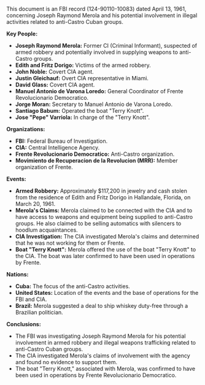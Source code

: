 This document is an FBI record (124-90110-10083) dated April 13, 1961, concerning Joseph Raymond Merola and his potential involvement in illegal activities related to anti-Castro Cuban groups.

**Key People:**

*   **Joseph Raymond Merola:** Former CI (Criminal Informant), suspected of armed robbery and potentially involved in supplying weapons to anti-Castro groups.
*   **Edith and Fritz Dorigo:** Victims of the armed robbery.
*   **John Noble:** Covert CIA agent.
*   **Justin Gleichauf:** Overt CIA representative in Miami.
*   **David Glass:** Covert CIA agent.
*   **Manuel Antonio de Varona Loredo:** General Coordinator of Frente Revolucionario Democratico.
*   **Jorge Moran:** Secretary to Manuel Antonio de Varona Loredo.
*   **Santiago Babum:** Operated the boat "Terry Knott".
*   **Jose "Pepe" Varriola:** In charge of the "Terry Knott".

**Organizations:**

*   **FBI:** Federal Bureau of Investigation.
*   **CIA:** Central Intelligence Agency.
*   **Frente Revolucionario Democratico:** Anti-Castro organization.
*   **Movimiento de Recuperacion de la Revolucion (MRR):** Member organization of Frente.

**Events:**

*   **Armed Robbery:** Approximately $117,200 in jewelry and cash stolen from the residence of Edith and Fritz Dorigo in Hallandale, Florida, on March 20, 1961.
*   **Merola's Claims:** Merola claimed to be connected with the CIA and to have access to weapons and equipment being supplied to anti-Castro groups. He also claimed to be selling automatics with silencers to hoodlum acquaintances.
*   **CIA Investigation:** The CIA investigated Merola's claims and determined that he was not working for them or Frente.
*   **Boat "Terry Knott":** Merola offered the use of the boat "Terry Knott" to the CIA. The boat was later confirmed to have been used in operations by Frente.

**Nations:**

*   **Cuba:** The focus of the anti-Castro activities.
*   **United States:** Location of the events and the base of operations for the FBI and CIA.
*   **Brazil:** Merola suggested a deal to ship whiskey duty-free through a Brazilian politician.

**Conclusions:**

*   The FBI was investigating Joseph Raymond Merola for his potential involvement in armed robbery and illegal weapons trafficking related to anti-Castro Cuban groups.
*   The CIA investigated Merola's claims of involvement with the agency and found no evidence to support them.
*   The boat "Terry Knott," associated with Merola, was confirmed to have been used in operations by Frente Revolucionario Democratico.
